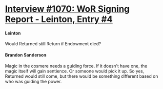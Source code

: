 # [Interview #1070: WoR Signing Report - Leinton, Entry #4](https://www.theoryland.com/intvmain.php?i=1070#4)

#### Leinton

Would Returned still Return if Endowment died?

#### Brandon Sanderson

Magic in the cosmere needs a guiding force. If it doesn't have one, the magic itself will gain sentience. Or someone would pick it up. So yes, Returned would still come, but there would be something different based on who was guiding the power.

